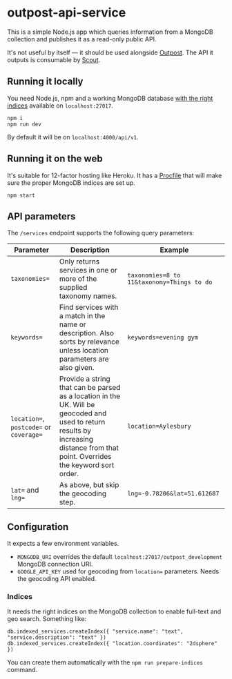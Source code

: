 # outpost-api-service

This is a simple Node.js app which queries information from a MongoDB collection and publishes it as a read-only public API.

It's not useful by itself — it should be used alongside [Outpost](https://github.com/wearefuturegov/outpost). The API it outputs is consumable by [Scout](https://github.com/wearefuturegov/scout-x).

## Running it locally

You need Node.js, npm and a working MongoDB database [with the right indices](#indexes) available on `localhost:27017`.

```
npm i
npm run dev
```

By default it will be on `localhost:4000/api/v1`.

## Running it on the web

It's suitable for 12-factor hosting like Heroku. It has a [Procfile](https://devcenter.heroku.com/articles/procfile) that will make sure the proper MongoDB indices are set up.

```
npm start
```

## API parameters

The `/services` endpoint supports the following query parameters: 

| Parameter                                | Description                                                                                                                                                                        | Example                                    |
|------------------------------------------|------------------------------------------------------------------------------------------------------------------------------------------------------------------------------------|--------------------------------------------|
| `taxonomies=`                            | Only returns services in one or more of the supplied taxonomy names.                                                                                                               | `taxonomies=8 to 11&taxonomy=Things to do` |
| `keywords=`                              | Find services with a match in the name or description. Also sorts by relevance unless location parameters are also given.                                                          | `keywords=evening gym`                     |
| `location=`, `postcode=` or `coverage=`  | Provide a string that can be parsed as a location in the UK. Will be geocoded and used to return results by increasing distance from that point. Overrides the keyword sort order. | `location=Aylesbury`                       |
| `lat=` and `lng=`                        | As above, but skip the geocoding step.                                                                                                                                             | `lng=-0.78206&lat=51.612687`               |

## Configuration

It expects a few environment variables.

- `MONGODB_URI` overrides the default `localhost:27017/outpost_development` MongoDB connection URI.
- `GOOGLE_API_KEY` used for geocoding from `location=` parameters. Needs the geocoding API enabled.

### Indices

It needs the right indices on the MongoDB collection to enable full-text and geo search. Something like:

```
db.indexed_services.createIndex({ "service.name": "text", "service.description": "text" })
db.indexed_services.createIndex({ "location.coordinates": "2dsphere" })
```

You can create them automatically with the `npm run prepare-indices` command.
